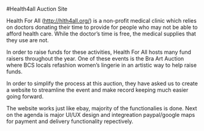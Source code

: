 #Health4all Auction Site

Health For All (http://hlth4all.org/) is a non-profit medical clinic which relies on doctors donating their time to provide for people who may not be able to afford health care. While the doctor’s time is free, the medical supplies that they use are not.

In order to raise funds for these activities, Health For All hosts many fund raisers throughout the year. One of these events is the Bra Art Auction where BCS locals refashion women’s lingerie in an artistic way to help raise funds.

In order to simplify the process at this auction, they have asked us to create a website to streamline the event and make record keeping much easier going forward.

The website works just like ebay, majority of the functionalies is done. Next on the agenda is major UI/UX design and integreation paypal/google maps for payment and delivery functionality repectively. 
